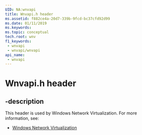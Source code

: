 ```yaml
---
UID: NA:wnvapi
title: Wnvapi.h header
ms.assetid: f882ce4a-20d7-339b-9fcd-bc37cfd92d99
ms.date: 01/11/2019
ms.keywords: 
ms.topic: conceptual
tech.root: wnv
f1_keywords:
 - wnvapi
 - wnvapi/wnvapi
api_name:
 - wnvapi
---
```


# Wnvapi.h header


## -description

This header is used by Windows Network Virtualization. For more information, see:

- [Windows Network Virtualization](../_wnv/index.md)

